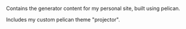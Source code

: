 Contains the generator content for my personal site, built using pelican.

Includes my custom pelican theme "projector".
